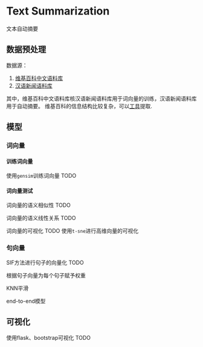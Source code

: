 # Text Summarization

文本自动摘要

## 数据预处理

数据源：

1. [维基百科中文语料库](https://dumps.wikimedia.org/zhwiki/20190720/zhwiki-20190720-pages-articles.xml.bz2)
2. [汉语新闻语料库](https://github.com/Computing-Intelligence/datasource/blob/master/export_sql_1558435.zip)

其中，维基百科中文语料库核汉语新闻语料库用于词向量的训练，汉语新闻语料库用于自动摘要。
维基百科的信息结构比较复杂，可以[工具](https://github.com/attardi/wikiextractor)提取.

## 模型

### 词向量

#### 训练词向量

使用`gensim`训练词向量 TODO

#### 词向量测试

词向量的语义相似性 TODO

词向量的语义线性关系 TODO

词向量的可视化 TODO
使用`t-sne`进行高维向量的可视化

### 句向量

SIF方法进行句子的向量化 TODO

根据句子向量为每个句子赋予权重

KNN平滑

end-to-end模型

## 可视化

使用flask、bootstrap可视化 TODO
